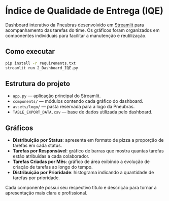 # Índice de Qualidade de Entrega (IQE)

Dashboard interativo da Pneubras desenvolvido em [Streamlit](https://streamlit.io) para acompanhamento das tarefas do time. Os gráficos foram organizados em componentes individuais para facilitar a manutenção e reutilização.

## Como executar

```bash
pip install -r requirements.txt
streamlit run 2_Dashboard_IQE.py
```

## Estrutura do projeto

- `app.py` &mdash; aplicação principal do Streamlit.
- `components/` &mdash; módulos contendo cada gráfico do dashboard.
- `assets/logo/` &mdash; pasta reservada para a logo da Pneubras.
- `TABLE_EXPORT_DATA.csv` &mdash; base de dados utilizada pelo dashboard.

## Gráficos

- **Distribuição por Status**: apresenta em formato de pizza a proporção de tarefas em cada status.
- **Tarefas por Responsável**: gráfico de barras que mostra quantas tarefas estão atribuídas a cada colaborador.
- **Tarefas Criadas por Mês**: gráfico de área exibindo a evolução de criação de tarefas ao longo do tempo.
- **Distribuição por Prioridade**: histograma indicando a quantidade de tarefas por prioridade.

Cada componente possui seu respectivo título e descrição para tornar a apresentação mais clara e profissional.

